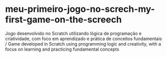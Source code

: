 # meu-primeiro-jogo-no-screch-my-first-game-on-the-screech
Jogo desenvolvido no Scratch utilizando lógica de programação e criatividade, com foco em aprendizado e prática de conceitos fundamentais /  Game developed in Scratch using programming logic and creativity, with a focus on learning and practicing fundamental concepts
